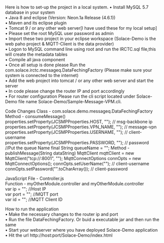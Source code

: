  Here is how to set-up the project in a local system.
•	Install MySQL 5.7 database in your system                                                                               
•	Java 8 and eclipse (Version: Neon.1a Release (4.6.1))                                                                                   
•	Maven and its eclipse plugin                                                                                                       
•	Tomcat 9 / or any other web server[I have used these for my local setup]                                                       
•	Please set the root MySQL user password as admin                                                                                  
•	Import these two project in your eclipse workspace (Solace-Demo is the web paho project & MQTT-Client is the data provider)             
•	Logon to MySQL command line using root and run the IRCTC.sql file,this will create the metadata tables                                   
•	Compile all java component                                                                                                              
•	Once all setup is done please Run the com.solace.irctc.messageq.DataFechingFactory (Please make sure your system is connected to the internet)                                                                                                                                
•	Add the web project into tomcat / or any other web server and start the server                                                          
•	In code please change the router IP and port accordingly                                                                                
•	For router configuration Please run the cli script located under Solace-Demo file name Solace-Demo/Sample-Message-VPM.cli.   

Code Changes
Class - com.solace.demo.messageq.DataFechingFactory                                                                                       
Method - consumeMessage()                                                                                                                 
properties.setProperty(JCSMPProperties.HOST, ""); // msg-backbone ip                                                                       
properties.setProperty(JCSMPProperties.VPN_NAME, ""); // message-vpn                                                                       
properties.setProperty(JCSMPProperties.USERNAME, ""); // client-username                                                                   
properties.setProperty(JCSMPProperties.PASSWORD, ""); // password  
//Put the queue Name
final String queueName = "";
Method - publishMessage(String dataString)
MqttClient mqttClient = new MqttClient("tcp://<IP>:8001", "<Client Id>");
MqttConnectOptions connOpts = new MqttConnectOptions();
connOpts.setUserName(""); // client-username   
connOpts.setPassword("".toCharArray()); // client-password  

JavaScript File  - Controller.js                                                                                                         
Function - myOtherModule.controller  and myOtherModule.controller                                                                       
var ip = ""; //Host IP                                                                                                                   
var port = ""; //MQTT port                                                                                                               
var id = ""; //MQTT Client ID                                                                                                           




How to run the application                                                                                                                
•	Make the necessary changes to the router ip and port                                                                                   
•	Run the file DataFechingFactory. Or buid a executable jar and then run the same                                                         
•	Start your webserver where you have deployed Solace-Demo application                                                                    
•	Hit the url http://host:port/Solace-Demo/index.html                                                                                      
